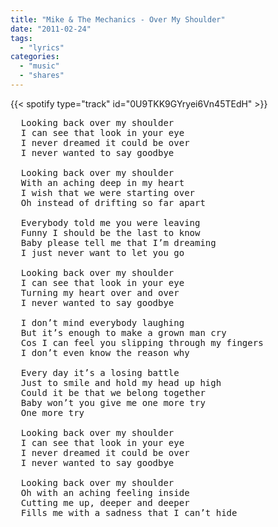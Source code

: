 ```yaml
---
title: "Mike & The Mechanics - Over My Shoulder"
date: "2011-02-24"
tags:
  - "lyrics"
categories:
  - "music"
  - "shares"
---
```


{{< spotify type="track" id="0U9TKK9GYryei6Vn45TEdH" >}}

<pre>
  Looking back over my shoulder
  I can see that look in your eye
  I never dreamed it could be over
  I never wanted to say goodbye

  Looking back over my shoulder
  With an aching deep in my heart
  I wish that we were starting over
  Oh instead of drifting so far apart

  Everybody told me you were leaving
  Funny I should be the last to know
  Baby please tell me that I’m dreaming
  I just never want to let you go

  Looking back over my shoulder
  I can see that look in your eye
  Turning my heart over and over
  I never wanted to say goodbye

  I don’t mind everybody laughing
  But it’s enough to make a grown man cry
  Cos I can feel you slipping through my fingers
  I don’t even know the reason why

  Every day it’s a losing battle
  Just to smile and hold my head up high
  Could it be that we belong together
  Baby won’t you give me one more try
  One more try

  Looking back over my shoulder
  I can see that look in your eye
  I never dreamed it could be over
  I never wanted to say goodbye

  Looking back over my shoulder
  Oh with an aching feeling inside
  Cutting me up, deeper and deeper
  Fills me with a sadness that I can’t hide
</pre>